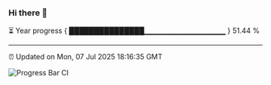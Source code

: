 ### Hi there 👋

⏳ Year progress { ███████████████▁▁▁▁▁▁▁▁▁▁▁▁▁▁▁ } 51.44 %

---

⏰ Updated on Mon, 07 Jul 2025 18:16:35 GMT

![Progress Bar CI](https://github.com/Shyam-Makwana/GitHub-Actions-Demo/workflows/Progress%20Bar%20CI/badge.svg)
